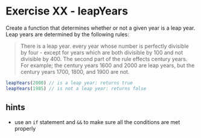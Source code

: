 # Exercise XX - leapYears

Create a function that determines whether or not a given year is a leap year.  Leap years are determined by the following rules:

>There is a leap year. every year whose number is perfectly divisible by four - except for years which are both divisible by 100 and not divisible by 400. The second part of the rule effects century years. For example; the century years 1600 and 2000 are leap years, but the century years 1700, 1800, and 1900 are not.

```javascript
leapYears(2000) // is a leap year: returns true
leapYears(1985) // is not a leap year: returns false
```


## hints
- use an `if` statement and `&&` to make sure all the conditions are met properly
